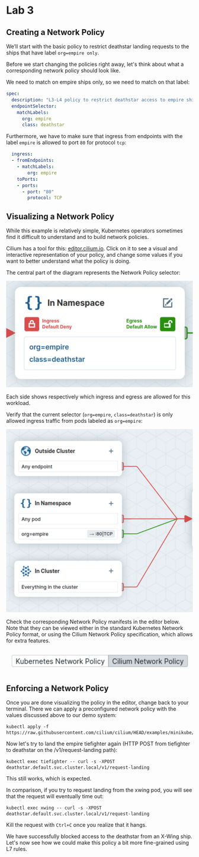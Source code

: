 # Lab 3

## Creating a Network Policy

We’ll start with the basic policy to restrict deathstar landing requests to the
ships that have label `org=empire only`.

Before we start changing the policies right away, let's think about what a
corresponding network policy should look like.

We need to match on empire ships only, so we need to match on that label:

```yaml
spec:
  description: "L3-L4 policy to restrict deathstar access to empire ships only"
  endpointSelector:
    matchLabels:
      org: empire
      class: deathstar
```

Furthermore, we have to make sure that ingress from endpoints with the label
`empire` is allowed to port `80` for protocol `tcp`:

```yaml
  ingress:
  - fromEndpoints:
    - matchLabels:
        org: empire
    toPorts:
    - ports:
      - port: "80"
        protocol: TCP
```

## Visualizing a Network Policy

While this example is relatively simple, Kubernetes operators sometimes find it
difficult to understand and to build network policies.

Cilium has a tool for this: [editor.cilium.io][lab3-policy]. Click on it to see
a visual and interactive representation of your policy, and change some values
if you want to better understand what the policy is doing.

[lab3-policy]: https://app.networkpolicy.io/?policy-url=https://raw.githubusercontent.com/cilium/cilium/HEAD/examples/minikube/sw_l3_l4_policy.yaml

The central part of the diagram represents the Network Policy selector:

![](assets/lab3-1.png)

Each side shows respectively which ingress and egress are allowed for this
workload.

Verify that the current selector (`org=empire`, `class=deathstar`) is only
allowed ingress traffic from pods labeled as `org=empire`:

![](assets/lab3-2.png)

Check the corresponding Network Policy manifests in the editor below. Note that
they can be viewed either in the standard Kubernetes Network Policy format, or
using the Cilium Network Policy specification, which allows for extra features.

![](assets/lab3-3.png)

## Enforcing a Network Policy

Once you are done visualizing the policy in the editor, change back to your
terminal. There we can apply a preconfigured network policy with the values
discussed above to our demo system:

```
kubectl apply -f https://raw.githubusercontent.com/cilium/cilium/HEAD/examples/minikube/sw_l3_l4_policy.yaml
```

Now let's try to land the empire tiefighter again (HTTP POST from tiefighter to
deathstar on the /v1/request-landing path):

```
kubectl exec tiefighter -- curl -s -XPOST deathstar.default.svc.cluster.local/v1/request-landing
```

This still works, which is expected.

In comparison, if you try to request landing from the xwing pod, you will see
that the request will eventually time out:

```
kubectl exec xwing -- curl -s -XPOST deathstar.default.svc.cluster.local/v1/request-landing
```

Kill the request with `Ctrl+C` once you realize that it hangs.

We have successfully blocked access to the deathstar from an X-Wing ship. Let's
now see how we could make this policy a bit more fine-grained using L7 rules.
